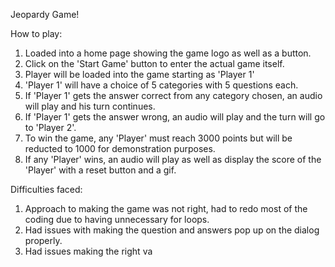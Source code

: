 Jeopardy Game!

How to play:
1. Loaded into a home page showing the game logo as well as a button.
2. Click on the 'Start Game' button to enter the actual game itself.
3. Player will be loaded into the game starting as 'Player 1'
4. 'Player 1' will have a choice of 5 categories with 5 questions each.
5. If 'Player 1' gets the answer correct from any category chosen, an audio will play and his turn continues.
6. If 'Player 1' gets the answer wrong, an audio will play and the turn will go to 'Player 2'.
7. To win the game, any 'Player' must reach 3000 points but will be reducted to 1000 for demonstration purposes.
8. If any 'Player' wins, an audio will play as well as display the score of the 'Player' with a reset button and a gif.

Difficulties faced:
1. Approach to making the game was not right, had to redo most of the coding due to having unnecessary for loops.
2. Had issues with making the question and answers pop up on the dialog properly.
3. Had issues making the right va